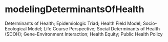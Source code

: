 # modelingDeterminantsOfHealth
Determinants of Health; Epidemiologic Triad; Health Field Model; Socio-Ecological Model; Life Course Perspective; Social Determinants of Health (SDOH); Gene-Environment Interaction; Health Equity; Public Health Policy
